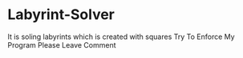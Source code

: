 # Labyrint-Solver
It is soling labyrints which is created with squares
Try To Enforce My Program 
Please Leave Comment
